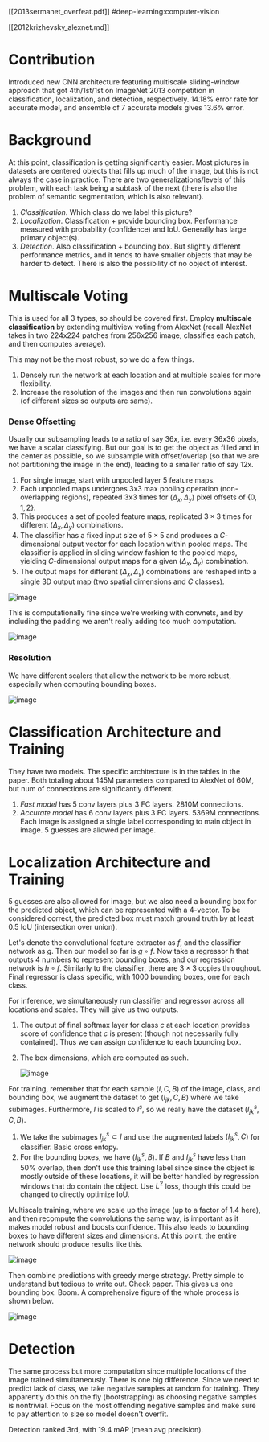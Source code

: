 [[2013sermanet_overfeat.pdf]] 
#deep-learning:computer-vision

[[2012krizhevsky_alexnet.md]]

# Contribution

   Introduced new CNN architecture featuring multiscale sliding-window approach that got 4th/1st/1st on ImageNet 2013 competition in classification, localization, and detection, respectively. 14.18% error rate for accurate model, and ensemble of 7 accurate models gives 13.6% error. 

# Background 

   At this point, classification is getting significantly easier. Most pictures in datasets are centered objects that fills up much of the image, but this is not always the case in practice. There are two generalizations/levels of this problem, with each task being a subtask of the next (there is also the problem of semantic segmentation, which is also relevant). 

   1. *Classification*. Which class do we label this picture? 
   2. *Localization*. Classification + provide bounding box. Performance measured with probability (confidence) and IoU. Generally has large primary object(s). 
   3. *Detection*. Also classification + bounding box. But slightly different performance metrics, and it tends to have smaller objects that may be harder to detect. There is also the possibility of no object of interest. 

# Multiscale Voting 

   This is used for all 3 types, so should be covered first. Employ **multiscale classification** by extending multiview voting from AlexNet (recall AlexNet takes in two 224x224 patches from 256x256 image, classifies each patch, and then computes average). 

   This may not be the most robust, so we do a few things. 
   1. Densely run the network at each location and at multiple scales for more flexibility. 
   2. Increase the resolution of the images and then run convolutions again (of different sizes so outputs are same). 

### Dense Offsetting

   Usually our subsampling leads to a ratio of say 36x, i.e. every 36x36 pixels, we have a scalar classifying. But our goal is to get the object as filled and in the center as possible, so we subsample with offset/overlap (so that we are not partitioning the image in the end), leading to a smaller ratio of say 12x. 
   1. For single image, start with unpooled layer 5 feature maps. 
   2. Each unpooled maps undergoes 3x3 max pooling operation (non-overlapping regions), repeated 3x3 times for $(\Delta_x, \Delta_y)$ pixel offsets of $\{0, 1, 2\}$. 
   3. This produces a set of pooled feature maps, replicated $3 \times 3$ times for different $(\Delta_x, \Delta_y)$ combinations. 
   4. The classifier has a fixed input size of $5 \times 5$ and produces a $C$-dimensional output vector for each location within pooled maps. The classifier is applied in sliding window fashion to the pooled maps, yielding $C$-dimensional output maps for a given $(\Delta_x, \Delta_y)$ combination. 
   5. The output maps for different $(\Delta_x, \Delta_y)$ combinations are reshaped into a single 3D output map (two spatial dimensions and $C$ classes). 

   ![image](overfeat_arch.png)

   This is computationally fine since we're working with convnets, and by including the padding we aren't really adding too much computation. 

   ![image](overfeat_conv_fine.png)

### Resolution 

   We have different scalers that allow the network to be more robust, especially when computing bounding boxes. 

   ![image](overfeat_scale.png)


# Classification Architecture and Training 

   They have two models. The specific architecture is in the tables in the paper. Both totaling about 145M parameters compared to AlexNet of 60M, but num of connections are significantly different.  
   1. *Fast model* has 5 conv layers plus 3 FC layers. 2810M connections. 
   2. *Accurate model* has 6 conv layers plus 3 FC layers. 5369M connections. 
   Each image is assigned a single label corresponding to main object in image. 5 guesses are allowed per image. 


# Localization Architecture and Training 

   5 guesses are also allowed for image, but we also need a bounding box for the predicted object, which can be represented with a 4-vector. To be considered correct, the predicted box must match ground truth by at least 0.5 IoU (intersection over union). 

   Let's denote the convolutional feature extractor as $f$, and the classifier network as $g$. Then our model so far is $g \circ f$. Now take a regressor $h$ that outputs 4 numbers to represent bounding boxes, and our regression network is $h \circ f$. Similarly to the classifier, there are $3 \times 3$ copies throughout. Final regressor is class specific, with 1000 bounding boxes, one for each class. 

   For inference, we simultaneously run classifier and regressor across all locations and scales. They will give us two outputs. 
   1. The output of final softmax layer for class $c$ at each location provides score of confidence that $c$ is present (though not necessarily fully contained). Thus we can assign confidence to each bounding box. 
   2. The box dimensions, which are computed as such. 

      ![image](overfeat_fig8.png)

   For training, remember that for each sample $(I, C, B)$ of the image, class, and bounding box, we augment the dataset to get $(I_{jk}, C, B)$ where we take subimages. Furthermore, $I$ is scaled to $I^s$, so we really have the dataset $(I_{jk}^s, C, B)$. 

   1. We take the subimages $I_{jk}^s \subset I$ and use the augmented labels $(I_{jk}^s, C)$ for classifier. Basic cross entopy. 
   2. For the bounding boxes, we have $(I_{jk}^s, B)$. If $B$ and $I_{jk}^s$ have less than 50% overlap, then don't use this training label since since the object is mostly outside of these locations, it will be better handled by regression windows that do contain the object. Use $L^2$ loss, though this could be changed to directly optimize IoU. 

   Multiscale training, where we scale up the image (up to a factor of 1.4 here), and then recompute the convolutions the same way, is important as it makes model robust and boosts confidence. This also leads to bounding boxes to have different sizes and dimensions. At this point, the entire network should produce results like this. 

   ![image](overfeat_bboxes.png)

   Then combine predictions with greedy merge strategy. Pretty simple to understand but tedious to write out. Check paper. This gives us one bounding box. Boom. A comprehensive figure of the whole process is shown below. 

   ![image](overfeat_comprehensive.png) 


# Detection

   The same process but more computation since multiple locations of the image trained simultaneously. There is one big difference. Since we need to predict lack of class, we take negative samples at random for training. They apparently do this on the fly (bootstrapping) as choosing negative samples is nontrivial. Focus on the most offending negative samples and make sure to pay attention to size so model doesn't overfit. 

   Detection ranked 3rd, with 19.4 mAP (mean avg precision). 
